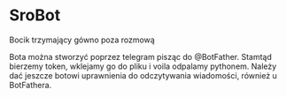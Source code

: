 # SroBot
Bocik trzymający gówno poza rozmową


Bota można stworzyć poprzez telegram pisząc do @BotFather.
Stamtąd bierzemy token, wklejamy go do pliku i voila odpalamy pythonem.
Należy dać jeszcze botowi uprawnienia do odczytywania wiadomości, również u BotFathera.
